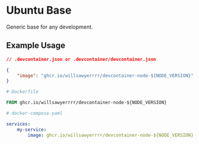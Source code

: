 # Ubuntu Base

Generic base for any development.

## Example Usage

```json
// .devcontainer.json or .devcontainer/devcontainer.json

{
    "image": "ghcr.io/willsawyerrrr/devcontainer-node-${NODE_VERSION}"
}
```

```dockerfile
# Dockerfile

FROM ghcr.io/willsawyerrrr/devcontainer-node-${NODE_VERSION}
```

```yaml
# docker-compose.yaml

services:
    my-service:
        image: ghcr.io/willsawyerrrr/devcontainer-node-${NODE_VERSION}
```
